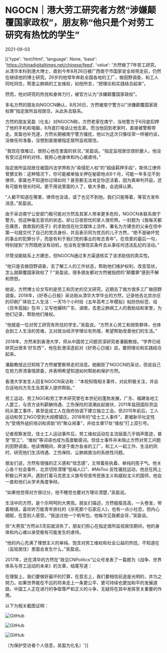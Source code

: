 # NGOCN｜港大劳工研究者方然“涉嫌颠覆国家政权”，朋友称“他只是个对劳工研究有热忱的学生”

2021-09-03

[{'type': 'text/html', 'language': None, 'base': 'https://chinadigitaltimes.net/chinese/feed', 'value': '方然做了7年劳工研究，从清华本科到港大博士，直到今年8月26日被广西南宁市国家安全局带走前，仍然在继续他的博士研究。26岁的他常年奔赴全国各地的工厂，做田野调查，和工人同吃同住，帮患尘肺病的工友维权，如他所言，“把理论和实践结合起来”。

然而，他对研究的热忱和身体力行，被官方认为“涉嫌颠覆国家政权”。

多名方然的朋友向NGOCN确认，8月26日，方然被南宁警方以“涉嫌颠覆国家政权罪”指定居所监视居住，从此失去联系。

方然的朋友吴盈（化名）对NGOCN称，方然老家在南宁，当地警方于6月底扣押了他的手机和电脑，8月底打电话让他去拿。而当他回到老家时，直接被警察带走。吴盈也补充道，方然长期被南宁警方骚扰，他以为这次只像往常一样被约谈，没做任何准备，没想到直接被指定居所监视居住。

“我现在很难过，很担心他在里面的状况，”吴盈说。“指定监视居住很折磨人，他没有受过这样的对待，我担心他身体和内心被虐待。”

指定居所监视居住被国内法学界称为“易侵犯人权”的“超级羁押手段”，斯伟江律师曾撰文称：这种情况下，你可能被单独关押在秘密地点6个月，可能一年多见不到律师，家属也不知道你过得如何？甚至都无法肯定你还活着，因为离审判开庭，还有可能有很长时间。更不用说里面的人了，极大多数，会选择认罪。

“人都不知道在哪里，律师也没请，请了也见不到他。我们只能等着，等官方发布消息，”吴盈说。

由于采访南宁公安部门极可能对方然及其家人带来更多危险，NGOCN未联系南宁警方。但这种毫无音讯的状态，却让日夜担忧的家人很煎熬。一封题为《我每天都在痛苦，救救我的孩子》的求助信在社交媒体上流传，署名为方建忠的父亲在信中第一句就交代了自己的党员身份，并且表示同为党员的儿子方然，“绝不是破坏党的事业的犯罪分子，而是有利于我们党的事业的有志青年”。在信里的最后一句，特别提到“方然既绝没有动机，也没有足够现实条件去从事任何违法乱纪的活动。”

尽管没能联系上方建忠，但NGOCN通过多方渠道核实了该求助信的真实性。

“他只是去做田野调查，去了解工人的工作状态，帮助他们维护权利，改变现状，怎么就颠覆国家政权了？”吴盈说，很多朋友都对方然被指控的“颠覆罪”感到不解和愤怒。

她说，方然博士论文写的是劳工和历史的交叉研究，近期去了南方很多工厂做田野调查。2018年，《好奇心日报》采访刚从清华大学毕业的方然，记录他去北京亦庄的印刷厂体验工人生活：一天15个小时给《五年高考三年模拟》帖防伪标签、给《百年孤独》包书；又写他辗转广东、湖南，去患尘肺病工人的救助站和家里，为他们记录，帮助他们维权。

“他就是一位对劳工研究有热忱的学生，”吴盈说。“方然关心劳工和弱势群体，也体会到工人生活的苦难，又对政治经济学理论有热情，希望帮助改善他们的生活。”

2018年，方然来到香港大学，师从中国劳工问题资深研究者潘毅教授。“学界已经研究出很多‘好东西’”，他在赴港深造前对《好奇心日报》说，要把理论和实践结合起来。

潘毅教授近日知晓了方然被警察带走的消息。她婉拒了NGOCN的采访，但说自己在努力弄清事情原委，并表明希望知道如何帮助和保护方然。

香港大学发言人回复NGOCN采访称：“本校知情相关事件，对此积极关注，并会合适地向方先生及其家人提供帮助。”

劳工运动、劳工NGO和劳工学术研究曾在本世纪初蓬勃发展，广东、福建各地工人罢工，与资方谈判薪酬待遇、工伤保险的浪潮此起彼伏，2011年盐田国际货运码头罢工事件，甚至促成工人在政府协调下建立独立工会。但2015年前后，工人运动和劳工NGO受到大规模镇压。2018年的“佳士工人事件”，更被新华社定性为“受境外组织培训和资助”的“聚众闹事“，并给文章17处”维权“打上双引号。

记者观察发现，佳士工人运动事件后，劳工维权运动在主流层面几乎销声匿迹，甚至”劳工”、“维权”等词语也成为高度敏感词。但佳士事件并未阻止方然对劳工问题的田野调查。他读博期间，奔波于南方各省的工厂，和工人一起工作、生活的同时，研究他们生活待遇、工伤保险、尘肺病救治的系统性问题。

朋友们说，方然有很强的正义感和“信念感”，又带着些执着、单纯的孩子气。他关心各个社会事件，北京切除清理“低端人口”、#MeToo 反性骚扰运动，他总在网上积极公开发声。遇到打着马克思主义旗号但宣传民族主义和威权主义的国师，他会一直和他们从学术角度争辩。

“如果他觉得对方很过分，他不睡觉也要对方理论清楚，”吴盈说。

生活中的方然，是个乐呵呵的大男孩。朋友们描述，方然瘦瘦高高，一头卷发，带着眼镜，喜欢听万能青年旅社的《杀死那个石家庄人》，也有一点小社恐，但内心细腻，在意别人感受。“我送过他一个帆布包，他每次见我都会背，”吴盈说。

但“大男孩”方然从5天前就消失了，朋友们担心在指定居所监视居住期间，他的身体和内心难以承受极有可能发生的虐待。

“他的内心充满了理想主义的单纯、饱含对劳工维权和社会公益的热忱，不知道在（监视居住）里面会发生什么，”吴盈说。

2017年，还在清华的方然在“政见CNPolitics”公众号发表了一篇题为《战争、世界体系与劳工运动的未来》的文章，结尾写道：



在理智上，我们要做好最坏的打算，在意志上，我们要相信前途是光明的，并为之努力。如果世界能在不远的将来走上一条更公平、更可持续也更加和平的发展道路，中国工人正在进行的争取尊严和正义的斗争，无疑将在其中发挥至关重要的作用。



以下为相关截图证明：

![GitHub](https://assets.matters.news/embed/3fb338b4-1491-4e9b-a46a-acff31535a50.png)

![GitHub](https://assets.matters.news/embed/87c291e6-03ef-4416-8411-06c5c3427cc8.png)

![GitHub](https://assets.matters.news/embed/02941587-5fa2-406d-ad20-dd74242acf19.png)

（为保护受访者个人信息，吴盈为化名）'}]